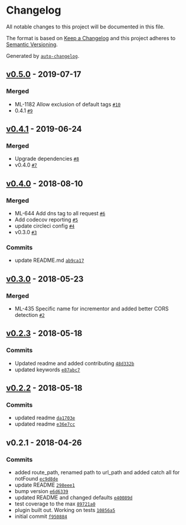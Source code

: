 # Changelog
All notable changes to this project will be documented in this file.

The format is based on [Keep a Changelog](http://keepachangelog.com/en/1.0.0/)
and this project adheres to [Semantic Versioning](http://semver.org/spec/v2.0.0.html).

Generated by [`auto-changelog`](https://github.com/CookPete/auto-changelog).

## [v0.5.0](https://github.com/GoodwayGroup/lib-hapi-dogstatsd/compare/v0.4.1...v0.5.0) - 2019-07-17
### Merged
- ML-1182 Allow exclusion of default tags [`#10`](https://github.com/GoodwayGroup/lib-hapi-dogstatsd/pull/10)
- 0.4.1 [`#9`](https://github.com/GoodwayGroup/lib-hapi-dogstatsd/pull/9)

## [v0.4.1](https://github.com/GoodwayGroup/lib-hapi-dogstatsd/compare/v0.4.0...v0.4.1) - 2019-06-24
### Merged
- Upgrade dependencies [`#8`](https://github.com/GoodwayGroup/lib-hapi-dogstatsd/pull/8)
- v0.4.0 [`#7`](https://github.com/GoodwayGroup/lib-hapi-dogstatsd/pull/7)

## [v0.4.0](https://github.com/GoodwayGroup/lib-hapi-dogstatsd/compare/v0.3.0...v0.4.0) - 2018-08-10
### Merged
- ML-644 Add dns tag to all request [`#6`](https://github.com/GoodwayGroup/lib-hapi-dogstatsd/pull/6)
- Add codecov reporting [`#5`](https://github.com/GoodwayGroup/lib-hapi-dogstatsd/pull/5)
- update circleci config [`#4`](https://github.com/GoodwayGroup/lib-hapi-dogstatsd/pull/4)
- v0.3.0 [`#3`](https://github.com/GoodwayGroup/lib-hapi-dogstatsd/pull/3)

### Commits
- update README.md [`ab9ca17`](https://github.com/GoodwayGroup/lib-hapi-dogstatsd/commit/ab9ca1797ae5dfc18076efcdb0ac1ba4e9a29b0e)

## [v0.3.0](https://github.com/GoodwayGroup/lib-hapi-dogstatsd/compare/v0.2.3...v0.3.0) - 2018-05-23
### Merged
- ML-435 Specific name for incrementor and added better CORS detection [`#2`](https://github.com/GoodwayGroup/lib-hapi-dogstatsd/pull/2)

## [v0.2.3](https://github.com/GoodwayGroup/lib-hapi-dogstatsd/compare/v0.2.2...v0.2.3) - 2018-05-18
### Commits
- Updated readme and added contributing [`48d332b`](https://github.com/GoodwayGroup/lib-hapi-dogstatsd/commit/48d332be59268fea0ea503d41b85429672540547)
- updated keywords [`e87abc7`](https://github.com/GoodwayGroup/lib-hapi-dogstatsd/commit/e87abc74a7721843a5745fc73cc0a54b56747c66)

## [v0.2.2](https://github.com/GoodwayGroup/lib-hapi-dogstatsd/compare/v0.2.1...v0.2.2) - 2018-05-18
### Commits
- updated readme [`da1703e`](https://github.com/GoodwayGroup/lib-hapi-dogstatsd/commit/da1703e4a8636c68ee2b77dce81510ab98f811d0)
- updated readme [`e36e7cc`](https://github.com/GoodwayGroup/lib-hapi-dogstatsd/commit/e36e7cc330431296a44ed9775257a7276469e586)

## v0.2.1 - 2018-04-26
### Commits
- added route_path, renamed path to url_path and added catch all for notFound [`ec9d8de`](https://github.com/GoodwayGroup/lib-hapi-dogstatsd/commit/ec9d8de73f450a2e329bd15bd69f40c5bb12bd3e)
- update README [`298eee1`](https://github.com/GoodwayGroup/lib-hapi-dogstatsd/commit/298eee1179993e3d951b5f776e92719f49aa532c)
- bump version [`e6d6339`](https://github.com/GoodwayGroup/lib-hapi-dogstatsd/commit/e6d6339f288098a266e233cae4e92498b290bcb4)
- updated README and changed defaults [`e40089d`](https://github.com/GoodwayGroup/lib-hapi-dogstatsd/commit/e40089de925b866da64dcbaddf0a5c646ec647b7)
- test coverage to the max [`89721a0`](https://github.com/GoodwayGroup/lib-hapi-dogstatsd/commit/89721a065825b2ab1cc58c3001817a62c5536387)
- plugin built out. Working on tests [`10856a5`](https://github.com/GoodwayGroup/lib-hapi-dogstatsd/commit/10856a586b88c7be69fe268fa118e34da23da9de)
- initial commit [`f950884`](https://github.com/GoodwayGroup/lib-hapi-dogstatsd/commit/f9508843834076b7e3f1ef045fda3d8e6423a375)

